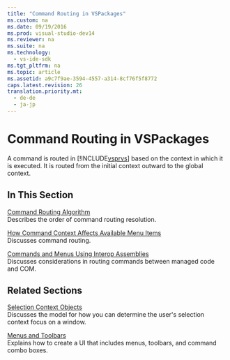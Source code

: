 ```yaml
---
title: "Command Routing in VSPackages"
ms.custom: na
ms.date: 09/19/2016
ms.prod: visual-studio-dev14
ms.reviewer: na
ms.suite: na
ms.technology: 
  - vs-ide-sdk
ms.tgt_pltfrm: na
ms.topic: article
ms.assetid: a9c7f9ae-3594-4557-a314-8cf76f5f8772
caps.latest.revision: 26
translation.priority.mt: 
  - de-de
  - ja-jp
---
```

# Command Routing in VSPackages
A command is routed in [!INCLUDE[vsprvs](../vs140/includes/vsprvs_md.md)] based on the context in which it is executed. It is routed from the initial context outward to the global context.  
  
## In This Section  
 [Command Routing Algorithm](../Topic/Command%20Routing%20Algorithm.md)  
 Describes the order of command routing resolution.  
  
 [How Command Context Affects Available Menu Items](../Topic/Command%20Availability.md)  
 Discusses command routing.  
  
 [Commands and Menus Using Interop Assemblies](../Topic/Commands%20and%20Menus%20That%20Use%20Interop%20Assemblies.md)  
 Discusses considerations in routing commands between managed code and COM.  
  
## Related Sections  
 [Selection Context Objects](../Topic/Selection%20Context%20Objects.md)  
 Discusses the model for how you can determine the user's selection context focus on a window.  
  
 [Menus and Toolbars](../Topic/Commands,%20Menus,%20and%20Toolbars.md)  
 Explains how to create a UI that includes menus, toolbars, and command combo boxes.